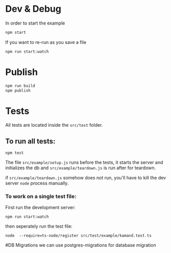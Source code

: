 # Dev & Debug

In order to start the example

```bash
npm start
```

If you want to re-run as you save a file

```bash
npm run start:watch
```

# Publish

```bash
npm run build
npm publish
```

# Tests
All tests are located inside the `src/test` folder.

## To run all tests: 
```npm test```

The file `src/example/setup.js` runs before the tests,
it starts the server and initializes the db
and `src/example/teardown.js` is run after for teardown.

if `src/example/teardown.js` somehow does not run, you'll have to kill the dev server `node` process manually.

### To work on a single test file:

First run the development server:
```shell script
npm run start:watch
```
then seperately run the test file:
```shell script
node  --require=ts-node/register src/test/example/kamand.test.ts
```


#DB Migrations
we can use postgres-migrations for database migration